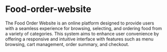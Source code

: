 # Food-order-website
The Food Order Website is an online platform designed to provide users with a seamless experience for browsing, selecting, and ordering food from a variety of categories. This system aims to enhance user convenience by offering a responsive and intuitive interface with features such as menu browsing, cart management, order summary, and checkout.
